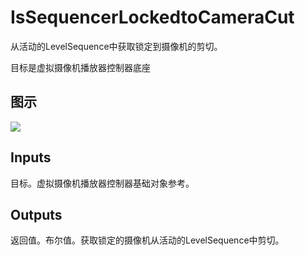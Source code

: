 # IsSequencerLockedtoCameraCut

从活动的LevelSequence中获取锁定到摄像机的剪切。

目标是虚拟摄像机播放器控制器底座

## 图示

![]($-20221218-21294143.png)

## Inputs

目标。虚拟摄像机播放器控制器基础对象参考。  

## Outputs

返回值。布尔值。获取锁定的摄像机从活动的LevelSequence中剪切。
